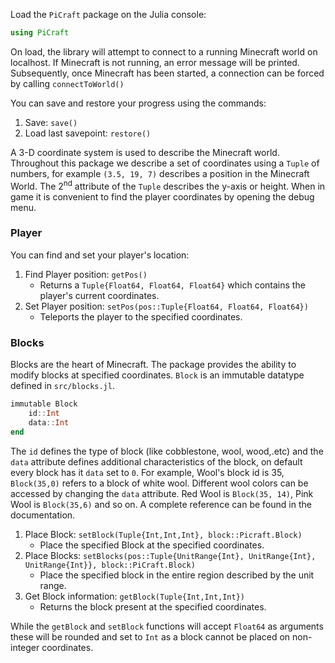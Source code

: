 Load the `PiCraft` package on the Julia console:
```julia
using PiCraft
```

On load, the library will attempt to connect to a running Minecraft world on localhost. If Minecraft is not running, an error message will be printed. Subsequently, once Minecraft has been started,  a connection can be forced by calling `connectToWorld()`

You can save and restore your progress using the commands:
1) Save: `save()`
2) Load last savepoint: `restore()`

A 3-D coordinate system is used to describe the Minecraft world. Throughout this package we describe a set of coordinates using a `Tuple` of numbers, for example `(3.5, 19, 7)` describes a position in the Minecraft World. The 2<sup>nd</sup> attribute of the `Tuple` describes the y-axis or height. When in game it is convenient to find the player coordinates by opening the debug menu.  

### Player
You can find and set your player's location:
1) Find Player position: `getPos()`
      * Returns a `Tuple{Float64, Float64, Float64}` which contains the player's current coordinates.
2) Set Player position: `setPos(pos::Tuple{Float64, Float64, Float64})`
      * Teleports the player to the specified coordinates.

### Blocks
Blocks are the heart of Minecraft. The package provides the ability to modify blocks at specified coordinates.
`Block` is an immutable datatype defined in `src/blocks.jl`.

```julia
immutable Block
    id::Int
    data::Int
end
```
The `id` defines the type of block (like cobblestone, wool, wood,.etc) and the `data` attribute defines additional characteristics of the block, on default every block has it `data` set to `0`. For example, Wool's block id is 35, `Block(35,0)` refers to a block of white wool. Different wool colors can be accessed by changing the `data` attribute. Red Wool is `Block(35, 14)`, Pink Wool is `Block(35,6)` and so on. A complete reference can be found in the documentation.

1) Place Block: `setBlock(Tuple{Int,Int,Int}, block::Picraft.Block)`
    * Place the specified Block at the specified coordinates.
2) Place Blocks: `setBlocks(pos::Tuple{UnitRange{Int}, UnitRange{Int}, UnitRange{Int}}, block::PiCraft.Block)`
    * Place the specified block in the entire region described by the unit range.
3) Get Block information: `getBlock(Tuple{Int,Int,Int})`
    * Returns the block present at the specified coordinates.

While the `getBlock` and `setBlock` functions will accept `Float64` as arguments these will be rounded and set to `Int` as a block cannot be placed on non-integer coordinates.
